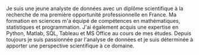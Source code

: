 Je suis une jeune analyste de données avec un diplôme scientifique à la recherche de ma première opportunité professionnelle en France.
Ma formation en sciences m'a équipé de compétences en mathématiques, statistiques et programmation. 
J'ai également acquis une expertise en Python, Matlab, SQL, Tableau et MS Office au cours de mes études. 
Depuis toujours je suis passionnée par l'analyse de données et je suis déterminée à apporter une perspective scientifique à ce domaine.
